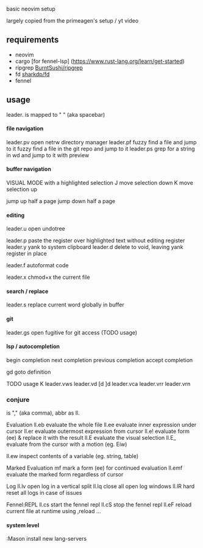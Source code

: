 basic neovim setup

largely copied from the primeagen's setup / yt video

## requirements
- neovim
- cargo [for fennel-lsp] (https://www.rust-lang.org/learn/get-started)
- ripgrep [BurntSushi/ripgrep](https://github.com/BurntSushi/ripgrep)
- fd [sharkdp/fd](https://github.com/sharkdp/fd)
- fennel

## usage

leader. is mapped to " " (aka spacebar)

#### file navigation
leader.pv      open netrw directory manager
leader.pf      fuzzy find a file and jump to it
<C-p>           fuzzy find a file in the git repo and jump to it
leader.ps      grep for a string in wd and jump to it with preview

#### buffer navigation
VISUAL MODE with a highlighted selection
J               move selection down
K               move selection up

<C-u>           jump up half a page
<C-d>           jump down half a page

#### editing
leader.u       open undotree

leader.p       paste the register over highlighted text without editing register
leader.y       yank to system clipboard
leader.d       delete to void, leaving yank register in place

leader.f       autoformat code

leader.x       chmod+x the current file

#### search / replace
leader.s       replace current word globally in buffer

#### git
leader.gs      open fugitive for git access (TODO usage)

#### lsp / autocompletion
<C-space>       begin completion
<C-n>           next completion
<C-p>           previous completion
<C-y>           accept completion

gd              goto definition

TODO usage
K
leader.vws
leader.vd
[d
]d
leader.vca
leader.vrr
leader.vrn
<C-h>

### conjure
<localleader> is "," (aka comma), abbr as ll.

Evaluation
ll.eb          evaluate the whole file
ll.ee          evaluate inner expression under cursor
ll.er          evaluate outermost expression from cursor
ll.e!          evaluate form (ee) & replace it with the result
ll.E           evaluate the visual selection
ll.E_          evaluate from the cursor with a motion (eg. Eiw)

ll.ew          inspect contents of a variable (eg. string, table)

Marked Evaluation
mf              mark a form (ee) for continued evaluation
ll.emf         evaluate the marked form regardless of cursor

Log
ll.lv          open log in a vertical split
ll.lq          close all open log windows
ll.lR          hard reset all logs in case of issues

Fennel:REPL
ll.cs          start the fennel repl
ll.cS          stop the fennel repl
ll.eF          reload current file at runtime using ,reload ...

#### system level
:Mason          install new lang-servers
